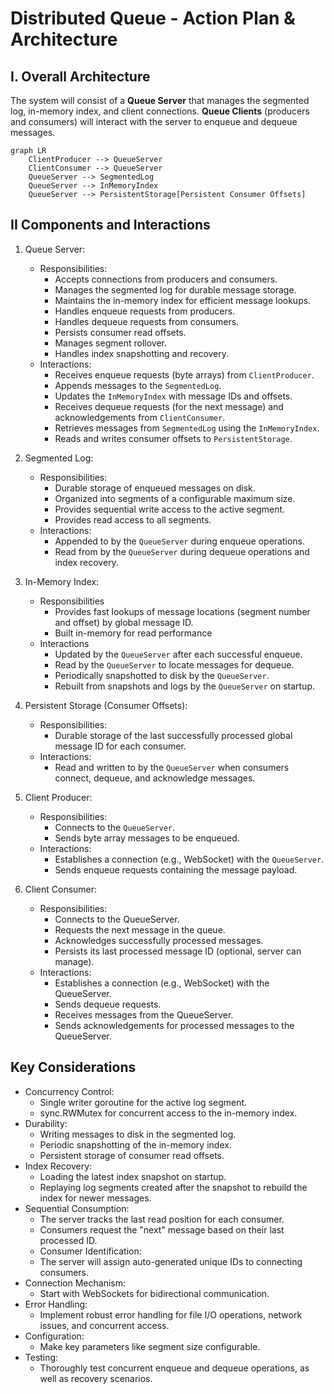 # Distributed Queue - Action Plan & Architecture

## I. Overall Architecture

The system will consist of a **Queue Server** that manages the segmented log,
in-memory index, and client connections. **Queue Clients** (producers and
consumers) will interact with the server to enqueue and dequeue messages.

```mermaid
graph LR
    ClientProducer --> QueueServer
    ClientConsumer --> QueueServer
    QueueServer --> SegmentedLog
    QueueServer --> InMemoryIndex
    QueueServer --> PersistentStorage[Persistent Consumer Offsets]
```

## II Components and Interactions

1. Queue Server:
   - Responsibilities:
     - Accepts connections from producers and consumers.
     - Manages the segmented log for durable message storage.
     - Maintains the in-memory index for efficient message lookups.
     - Handles enqueue requests from producers.
     - Handles dequeue requests from consumers.
     - Persists consumer read offsets.
     - Manages segment rollover.
     - Handles index snapshotting and recovery.
   - Interactions:
     - Receives enqueue requests (byte arrays) from `ClientProducer`.
     - Appends messages to the `SegmentedLog`.
     - Updates the `InMemoryIndex` with message IDs and offsets.
     - Receives dequeue requests (for the next message) and acknowledgements
       from `ClientConsumer`.
     - Retrieves messages from `SegmentedLog` using the `InMemoryIndex`.
     - Reads and writes consumer offsets to `PersistentStorage`.

2. Segmented Log:
   - Responsibilities:
     - Durable storage of enqueued messages on disk.
     - Organized into segments of a configurable maximum size.
     - Provides sequential write access to the active segment.
     - Provides read access to all segments.
   - Interactions:
     - Appended to by the `QueueServer` during enqueue operations.
     - Read from by the `QueueServer` during dequeue operations and index
       recovery.

3. In-Memory Index:
   - Responsibilities
     - Provides fast lookups of message locations (segment number and offset) by
       global message ID.
     - Built in-memory for read performance
   - Interactions
     - Updated by the `QueueServer` after each successful enqueue.
     - Read by the `QueueServer` to locate messages for dequeue.
     - Periodically snapshotted to disk by the `QueueServer`.
     - Rebuilt from snapshots and logs by the `QueueServer` on startup.

4. Persistent Storage (Consumer Offsets):
    - Responsibilities:
        - Durable storage of the last successfully processed global message ID for each consumer.
    - Interactions:
        - Read and written to by the `QueueServer` when consumers connect, dequeue, and acknowledge messages.    
5. Client Producer:
    - Responsibilities:
        - Connects to the `QueueServer`.
        - Sends byte array messages to be enqueued.
    - Interactions:
        - Establishes a connection (e.g., WebSocket) with the `QueueServer`.
        - Sends enqueue requests containing the message payload.
6. Client Consumer:
    - Responsibilities:
        - Connects to the QueueServer.
        - Requests the next message in the queue.
        - Acknowledges successfully processed messages.
        - Persists its last processed message ID (optional, server can manage).
    - Interactions:
        - Establishes a connection (e.g., WebSocket) with the QueueServer.
        - Sends dequeue requests.
        - Receives messages from the QueueServer.
        - Sends acknowledgements for processed messages to the QueueServer.

## Key Considerations
- Concurrency Control:
    - Single writer goroutine for the active log segment.
    - sync.RWMutex for concurrent access to the in-memory index.
- Durability:
    - Writing messages to disk in the segmented log.
    - Periodic snapshotting of the in-memory index.
    - Persistent storage of consumer read offsets.
- Index Recovery:
    - Loading the latest index snapshot on startup.
    - Replaying log segments created after the snapshot to rebuild the index for newer messages.
- Sequential Consumption:
    - The server tracks the last read position for each consumer.
    - Consumers request the "next" message based on their last processed ID.
    - Consumer Identification:
    - The server will assign auto-generated unique IDs to connecting consumers.
- Connection Mechanism:
    - Start with WebSockets for bidirectional communication.
- Error Handling:
    - Implement robust error handling for file I/O operations, network issues, and concurrent access.
- Configuration:
    - Make key parameters like segment size configurable.
- Testing:
    - Thoroughly test concurrent enqueue and dequeue operations, as well as recovery scenarios.